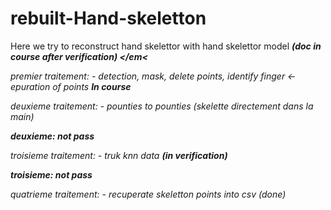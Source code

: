 # rebuilt-Hand-skeletton

Here we try to reconstruct hand skelettor with hand skelettor model <strong><em>(doc in course after verification) </em<</strong>


premier traitement: - detection, mask, delete points, identify finger <- epuration of points <strong><em> In course </em></strong>

deuxieme traitement: - pounties to pounties (skelette directement dans la main)

<strong><em> deuxieme: not pass </em></strong>

troisieme traitement: - truk knn data <strong><em>(in verification) </em></strong>

<strong><em> troisieme: not pass </em></strong>

quatrieme traitement: - recuperate skeletton points into csv (done)




